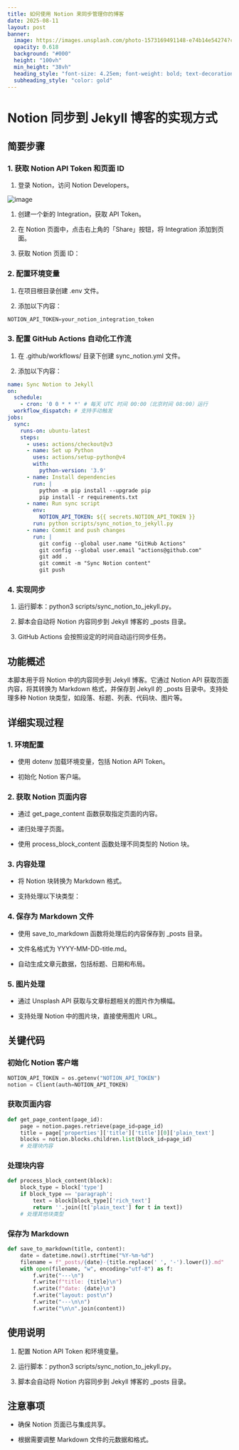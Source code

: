 ```yaml
---
title: 如何使用 Notion 来同步管理你的博客
date: 2025-08-11
layout: post
banner:
  image: https://images.unsplash.com/photo-1573169491148-e74b14e54274?crop=entropy&cs=tinysrgb&fit=max&fm=jpg&ixid=M3w2OTIwMzJ8MHwxfHJhbmRvbXx8fHx8fHx8fDE3NTQ5MDc5ODh8&ixlib=rb-4.1.0&q=80&w=1080
  opacity: 0.618
  background: "#000"
  height: "100vh"
  min_height: "38vh"
  heading_style: "font-size: 4.25em; font-weight: bold; text-decoration: underline"
  subheading_style: "color: gold"
---
```


# Notion 同步到 Jekyll 博客的实现方式

## 简要步骤

### 1. 获取 Notion API Token 和页面 ID

1. 登录 Notion，访问 Notion Developers。

![image](https://prod-files-secure.s3.us-west-2.amazonaws.com/a7a0cc5a-89b9-4cda-8686-1fba0ca52f40/d19c1afe-dea5-4312-9333-786b0ba83054/image.png?X-Amz-Algorithm=AWS4-HMAC-SHA256&X-Amz-Content-Sha256=UNSIGNED-PAYLOAD&X-Amz-Credential=ASIAZI2LB4663NTSNJMI%2F20250811%2Fus-west-2%2Fs3%2Faws4_request&X-Amz-Date=20250811T102628Z&X-Amz-Expires=3600&X-Amz-Security-Token=IQoJb3JpZ2luX2VjELL%2F%2F%2F%2F%2F%2F%2F%2F%2F%2FwEaCXVzLXdlc3QtMiJGMEQCIFZb1%2BQL%2FOs9oR3d%2BQwRqTqHUha0F7Jbb%2FCsvhTCWKC2AiB1a5F3gMcpAwqJwQ1NJrX21dn5D17HiDqtoz6n6DlL9iqIBAjr%2F%2F%2F%2F%2F%2F%2F%2F%2F%2F8BEAAaDDYzNzQyMzE4MzgwNSIMITP6JIPCsNtmi5JMKtwDJFUw%2FxQVCA7S39jDQveLe%2B1jshJD25w1Z7L2VUPakBQCj0U8qCylCKeTrbGGqUxuhKKwCt1z7iw1GK1kGDusVOfi3PlMQ6IBwQ7wre1E339qt5ZNGigbF%2B68wj71tw27f6NHkHC3ih5yaVqC42NmTXG%2FUyhB9Wfy0cz%2FMYOKQmzFAoRFri9YM7uleUwrEX%2FEAVQGgfe5AGz%2FXtxnJKIOoEDheNS%2F4oLniOW7AfBPrXHWtl8Rr9gjXZ4Q%2Ffq1i6b%2BXJeZl9%2FVTI%2FETpoLu5MP7M0F%2BHtx6dgAuWTO9BrNTb7LeZIi%2B6DhiNQWoBCVsDR9SqL%2BaI2Y1wo2x7N1ouBam2nLGev8fryIrFgxza0JkrcdyIkF0ebZYzb%2B0BueY6E%2BHxkA3FTUSNuaD6oZ0Kf5QaVWROxkf3rKKQJRiiXRTE%2FB6YKuhOymFdhaeLlrKneyYdqv6TbgdFFOeWpPVjvQjkTMghaQuosBwroHnyC3Bu7TcwjgoMruNmuRw5BkHEANmNGe%2B5uXr5mLvL4mUhWC1t2y209xkInFG%2BiebPgCJ8JOOcyUcFMNy0f0E3H9OW%2B%2FXRNUufD%2F%2Bl6%2FSBtPCVGkiGi1XsqO2UOWOMRV8wkDbG%2FVUVx3X00YREm0k14w9fjmxAY6pgG6ucOdw9dOexPX4oiw8dC%2FsZWvLTjeDiYlcGoae4hq%2F4kTF8O3%2FPGK%2F6twJucMSjuzjsy2z%2FTRE8YKaIWoiBs7QUjtRARPNgRHNh2eHbeUc9Rc4q%2B9AQ3IXcbV%2FJYwQbU23tiTVIaA8z4%2BjvbwFAWtcES34Bo3Jtn%2BpYVITk7%2B4RmtAJ5VLdVOCzVqWbxp6b9H4Wqx6Xm4w8klK1bAQ%2BaN6u47oGNz&X-Amz-Signature=5e07c30c26c60adc4b10fff5ee473018951a3802e84ef5e4fd5827a26a3c7751&X-Amz-SignedHeaders=host&x-amz-checksum-mode=ENABLED&x-id=GetObject)

1. 创建一个新的 Integration，获取 API Token。

1. 在 Notion 页面中，点击右上角的「Share」按钮，将 Integration 添加到页面。

1. 获取 Notion 页面 ID：


### 2. 配置环境变量

1. 在项目根目录创建 .env 文件。

1. 添加以下内容：

```javascript
NOTION_API_TOKEN=your_notion_integration_token
```

### 3. 配置 GitHub Actions 自动化工作流

1. 在 .github/workflows/ 目录下创建 sync_notion.yml 文件。

1. 添加以下内容：

```yaml
name: Sync Notion to Jekyll
on:
  schedule:
    - cron: '0 0 * * *' # 每天 UTC 时间 00:00（北京时间 08:00）运行
  workflow_dispatch: # 支持手动触发
jobs:
  sync:
    runs-on: ubuntu-latest
    steps:
      - uses: actions/checkout@v3
      - name: Set up Python
        uses: actions/setup-python@v4
        with:
          python-version: '3.9'
      - name: Install dependencies
        run: |
          python -m pip install --upgrade pip
          pip install -r requirements.txt
      - name: Run sync script
        env:
          NOTION_API_TOKEN: ${{ secrets.NOTION_API_TOKEN }}
        run: python scripts/sync_notion_to_jekyll.py
      - name: Commit and push changes
        run: |
          git config --global user.name "GitHub Actions"
          git config --global user.email "actions@github.com"
          git add .
          git commit -m "Sync Notion content"
          git push
```

### 4. 实现同步

1. 运行脚本：python3 scripts/sync_notion_to_jekyll.py。

1. 脚本会自动将 Notion 内容同步到 Jekyll 博客的 _posts 目录。

1. GitHub Actions 会按照设定的时间自动运行同步任务。

## 功能概述

本脚本用于将 Notion 中的内容同步到 Jekyll 博客。它通过 Notion API 获取页面内容，将其转换为 Markdown 格式，并保存到 Jekyll 的 _posts 目录中。支持处理多种 Notion 块类型，如段落、标题、列表、代码块、图片等。

## 详细实现过程

### 1. 环境配置

- 使用 dotenv 加载环境变量，包括 Notion API Token。

- 初始化 Notion 客户端。

### 2. 获取 Notion 页面内容

- 通过 get_page_content 函数获取指定页面的内容。

- 递归处理子页面。

- 使用 process_block_content 函数处理不同类型的 Notion 块。

### 3. 内容处理

- 将 Notion 块转换为 Markdown 格式。

- 支持处理以下块类型：


### 4. 保存为 Markdown 文件

- 使用 save_to_markdown 函数将处理后的内容保存到 _posts 目录。

- 文件名格式为 YYYY-MM-DD-title.md。

- 自动生成文章元数据，包括标题、日期和布局。

### 5. 图片处理

- 通过 Unsplash API 获取与文章标题相关的图片作为横幅。

- 支持处理 Notion 中的图片块，直接使用图片 URL。

## 关键代码

### 初始化 Notion 客户端

```python
NOTION_API_TOKEN = os.getenv("NOTION_API_TOKEN")
notion = Client(auth=NOTION_API_TOKEN)
```

### 获取页面内容

```python
def get_page_content(page_id):
    page = notion.pages.retrieve(page_id=page_id)
    title = page['properties']['title']['title'][0]['plain_text']
    blocks = notion.blocks.children.list(block_id=page_id)
    # 处理块内容
```

### 处理块内容

```python
def process_block_content(block):
    block_type = block['type']
    if block_type == 'paragraph':
        text = block[block_type]['rich_text']
        return ''.join([t['plain_text'] for t in text])
    # 处理其他块类型
```

### 保存为 Markdown

```python
def save_to_markdown(title, content):
    date = datetime.now().strftime("%Y-%m-%d")
    filename = f"_posts/{date}-{title.replace(' ', '-').lower()}.md"
    with open(filename, "w", encoding="utf-8") as f:
        f.write("---\n")
        f.write(f"title: {title}\n")
        f.write(f"date: {date}\n")
        f.write("layout: post\n")
        f.write("---\n\n")
        f.write("\n\n".join(content))
```

## 使用说明

1. 配置 Notion API Token 和环境变量。

1. 运行脚本：python3 scripts/sync_notion_to_jekyll.py。

1. 脚本会自动将 Notion 内容同步到 Jekyll 博客的 _posts 目录。

## 注意事项

- 确保 Notion 页面已与集成共享。

- 根据需要调整 Markdown 文件的元数据和格式。